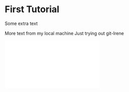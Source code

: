 # First Tutorial

Some extra text

More text from my local machine
Just trying out git-Irene

<iframe class="iframe" frameborder="0" onload="resizeIframe(this)" src="../../interactive"></iframe>

